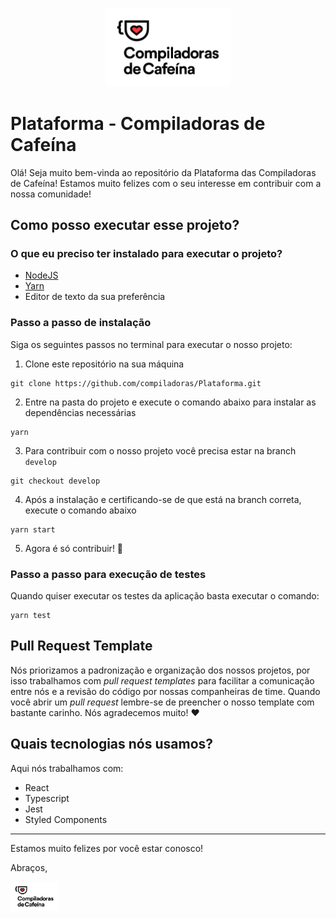 <p align="center">
<img src="./assets/compiladoras-preto-vermelho.png" style="width: 40%;" alt="Logo Compiladoras de Cafeína">
</p>

# Plataforma - Compiladoras de Cafeína

Olá! Seja muito bem-vinda ao repositório da Plataforma das Compiladoras de Cafeína! Estamos muito felizes com o seu interesse em contribuir com a nossa comunidade!

## Como posso executar esse projeto?

### O que eu preciso ter instalado para executar o projeto?

- [NodeJS](https://nodejs.org/en/download/)
- [Yarn](https://yarnpkg.com/getting-started/install)
- Editor de texto da sua preferência

### Passo a passo de instalação

Siga os seguintes passos no terminal para executar o nosso projeto:

1. Clone este repositório na sua máquina

```
git clone https://github.com/compiladoras/Plataforma.git
```

2. Entre na pasta do projeto e execute o comando abaixo para instalar as dependências necessárias

```
yarn
```

3. Para contribuir com o nosso projeto você precisa estar na branch `develop`

```
git checkout develop
```

4. Após a instalação e certificando-se de que está na branch correta, execute o comando abaixo

```
yarn start
```

5. Agora é só contribuir! 🥳

### Passo a passo para execução de testes

Quando quiser executar os testes da aplicação basta executar o comando:

```
yarn test
```

## Pull Request Template

Nós priorizamos a padronização e organização dos nossos projetos, por isso trabalhamos com _pull request templates_ para facilitar a comunicação entre nós e a revisão do código por nossas companheiras de time. Quando você abrir um _pull request_ lembre-se de preencher o nosso template com bastante carinho. Nós agradecemos muito! ❤️

## Quais tecnologias nós usamos?

Aqui nós trabalhamos com:

- React
- Typescript
- Jest
- Styled Components

_____

Estamos muito felizes por você estar conosco!

Abraços,


<img src="./assets/compiladoras-preto-vermelho.png" style="width: 15%;" alt="Logo Compiladoras de Cafeína">
